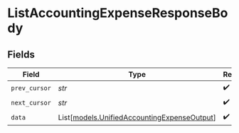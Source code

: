 # ListAccountingExpenseResponseBody


## Fields

| Field                                                                                      | Type                                                                                       | Required                                                                                   | Description                                                                                |
| ------------------------------------------------------------------------------------------ | ------------------------------------------------------------------------------------------ | ------------------------------------------------------------------------------------------ | ------------------------------------------------------------------------------------------ |
| `prev_cursor`                                                                              | *str*                                                                                      | :heavy_check_mark:                                                                         | N/A                                                                                        |
| `next_cursor`                                                                              | *str*                                                                                      | :heavy_check_mark:                                                                         | N/A                                                                                        |
| `data`                                                                                     | List[[models.UnifiedAccountingExpenseOutput](../models/unifiedaccountingexpenseoutput.md)] | :heavy_check_mark:                                                                         | N/A                                                                                        |